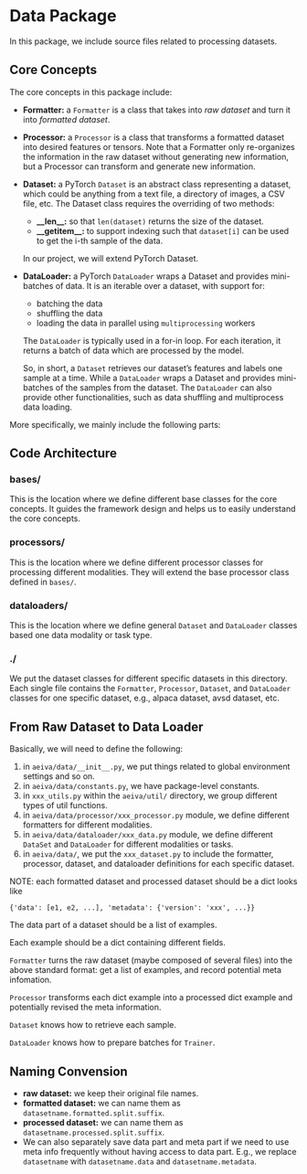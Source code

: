 


# Data Package
In this package, we include source files related to processing datasets. 

## Core Concepts
The core concepts in this package include:

* **Formatter:** a `Formatter` is a class that takes into *raw dataset* and turn it into *formatted dataset*.
* **Processor:** a `Processor` is a class that transforms a formatted dataset into desired features or tensors. Note that a Formatter only re-organizes the information in the raw dataset without generating new information, but a Processor can transform and generate new information.
* **Dataset:** a PyTorch `Dataset` is an abstract class representing a dataset, which could be anything from a text file, a directory of images, a CSV file, etc. The Dataset class requires the overriding of two methods:
	*  **\_\_len\_\_:** so that `len(dataset)` returns the size of the dataset.
	* **\_\_getitem\_\_:** to support indexing such that `dataset[i]` can be used to get the i-th sample of the data.

	In our project, we will extend PyTorch Dataset.
* **DataLoader:** a PyTorch `DataLoader` wraps a Dataset and provides mini-batches of data. It is an iterable over a dataset, with support for:

	* batching the data
	* shuffling the data
	* loading the data in parallel using `multiprocessing` workers

	The `DataLoader` is typically used in a for-in loop. For each iteration, it returns a batch of data which are processed by the model.
	
	So, in short, a `Dataset` retrieves our dataset’s features and labels one sample at a time. While a `DataLoader` wraps a Dataset and provides mini-batches of the samples from the dataset. The `DataLoader` can also provide other functionalities, such as data shuffling and multiprocess data loading.

More specifically, we mainly include the following parts:

## Code Architecture
### bases/
This is the location where we define different base classes for the core concepts. It guides the framework design and helps us to easily understand the core concepts.

### processors/
This is the location where we define different processor classes for processing different modalities. They will extend the base processor class defined in `bases/`.

### dataloaders/
This is the location where we define general `Dataset` and `DataLoader` classes based one data modality or task type.

### ./
We put the dataset classes for different specific datasets in this directory. Each single file contains the `Formatter`, `Processor`, `Dataset`, and `DataLoader` classes for one specific dataset, e.g., alpaca dataset, avsd dataset, etc.

## From Raw Dataset to Data Loader
Basically, we will need to define the following:

1. in `aeiva/data/__init__.py`, we put things related to global environment settings and so on.
2. in `aeiva/data/constants.py`, we have package-level constants.
3. in `xxx_utils.py` within the `aeiva/util/` directory, we group different types of util functions.
4. in `aeiva/data/processor/xxx_processor.py` module, we define different formatters for different modalities.
5. in `aeiva/data/dataloader/xxx_data.py` module, we define different `DataSet` and `DataLoader` for different modalities or tasks.
6. in `aeiva/data/`, we put the `xxx_dataset.py` to include the formatter, processor, dataset, and dataloader definitions for each specific dataset.

NOTE: each formatted dataset and processed dataset should be a dict looks like 
```
{'data': [e1, e2, ...], 'metadata': {'version': 'xxx', ...}}
```

The data part of a dataset should be a list of examples. 

Each example should be a dict containing different fields.

`Formatter` turns the raw dataset (maybe composed of several files) into the above standard format: get a list of examples, and record potential meta infomation.

`Processor` transforms each dict example into a processed dict example and potentially revised the meta information.

`Dataset` knows how to retrieve each sample.

`DataLoader` knows how to prepare batches for `Trainer`.


## Naming Convension
* **raw dataset:** we keep their original file names.
* **formatted dataset:** we can name them as `datasetname.formatted.split.suffix`.
* **processed dataset:** we can name them as `datasetname.processed.split.suffix`.
* We can also separately save data part and meta part if we need to use meta info frequently without having access to data part. E.g., we replace `datasetname` with `datasetname.data` and `datasetname.metadata`.



 
